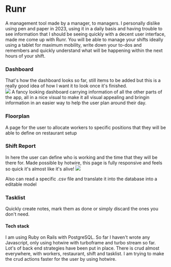 <h1> Runr </h1>
A management tool made by a manager, to managers. I personally dislike using pen and paper in 2023, using it in a daily basis and having trouble to see information that I should be seeing quickly with a decent user interface, made me come up with Runr. You will be able to manage your shifts ideally using a tablet for maximum  mobility, write down your to-dos and remembers and quickly understand what will be happening within the next hours of your shift. 
<h3>Dashboard</h3>
That's how the dashboard looks so far, still items to be added but this is a really good idea of how I want it to look once it's finished.
<br>
<img src="https://i.imgur.com/NDWeLYY.png">
A fancy looking dashboard carrying information of all the other parts of the app, all in a nice visual to make it all visual appealing and bringin information in an easier way to help the user plan around their day.
<h3>Floorplan</h3>
A page for the user to allocate workers to specific positions that they will be able to define on restaurant setup
<h3>Shift Report</h3>
In here the user can define who is working and the time that they will be there for. Made possible by hotwire, this page is fully responsive and feels so quick it's almost like it's alive!
<img src="https://i.imgur.com/P5oR11s.png">

Also can read a specific .csv file and translate it into the database into a editable model

<h3>Tasklist</h3>
Quickly create notes, mark them as done or simply discard the ones you don't need.


<h4>Tech stack</h4>
I am using Ruby on Rails with PostgreSQL. So far I haven't wrote any Javascript, only using hotwire with turboframe and turbo stream so far. Lot's of back end strategies have been put in place. There is crud almost everywhere, with workers, restaurant, shift and tasklist. I am trying to make the crud actions faster for the user by using hotwire.

